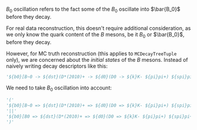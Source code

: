 $B_0$ oscillation refers to the fact some of the $B_0$ oscillate into
$\bar{B_0}$ before they decay.

For real data reconstruction, this doesn't require additional consideration,
as we only know the quark content of the $B$ mesons, be it $B_0$ or $\bar{B_0}$,
before they decay.

However, for MC truth reconstruction (this applies to `MCDecayTreeTuple` only),
we are concerned about the _initial states_ of the $B$ mesons. Instead of
naively writing decay descriptors like this:
```python
'${b0}[B~0 -> ${dst}(D*(2010)+ -> ${d0}(D0 -> ${k}K- ${pi}pi+) ${spi}pi+) ${mu}mu-]CC'
```

We need to take $B_0$ oscillation into account:
```python
'('
'${b0}[B~0 => ${dst}(D*(2010)+ => ${d0}(D0 => ${k}K- ${pi}pi+) ${spi}pi+) ${mu}mu- ${anu_mu}nu_mu~]CC'
'||'
'${b0}[B0 => ${dst}(D*(2010)+ => ${d0}(D0 => ${k}K- ${pi}pi+) ${spi}pi+) ${mu}mu- ${anu_mu}nu_mu~]CC'
')'
```
